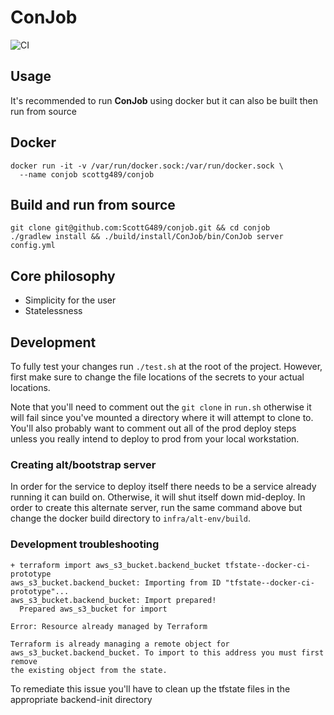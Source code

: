 # ConJob
![CI](https://github.com/ScottG489/conjob/workflows/CI/badge.svg)

## Usage
It's recommended to run **ConJob** using docker but it can also be built then run from source
## Docker
```shell script
docker run -it -v /var/run/docker.sock:/var/run/docker.sock \
  --name conjob scottg489/conjob
```
## Build and run from source
```shell script
git clone git@github.com:ScottG489/conjob.git && cd conjob
./gradlew install && ./build/install/ConJob/bin/ConJob server config.yml
```

## Core philosophy

- Simplicity for the user
- Statelessness

## Development
To fully test your changes run `./test.sh` at the root of the project. However, first make sure to change the file locations of the secrets to your actual locations.

Note that you'll need to comment out the `git clone` in `run.sh` otherwise it will fail since you've mounted a directory where it will attempt to clone to. You'll also probably want to comment out all of the prod deploy steps unless you really intend to deploy to prod from your local workstation.

### Creating alt/bootstrap server
In order for the service to deploy itself there needs to be a service already running it can build on.
Otherwise, it will shut itself down mid-deploy. In order to create this alternate server, run the same command
above but change the docker build directory to `infra/alt-env/build`.

### Development troubleshooting
```
+ terraform import aws_s3_bucket.backend_bucket tfstate--docker-ci-prototype
aws_s3_bucket.backend_bucket: Importing from ID "tfstate--docker-ci-prototype"...
aws_s3_bucket.backend_bucket: Import prepared!
  Prepared aws_s3_bucket for import

Error: Resource already managed by Terraform

Terraform is already managing a remote object for
aws_s3_bucket.backend_bucket. To import to this address you must first remove
the existing object from the state.
```

To remediate this issue you'll have to clean up the tfstate files in the appropriate backend-init directory
